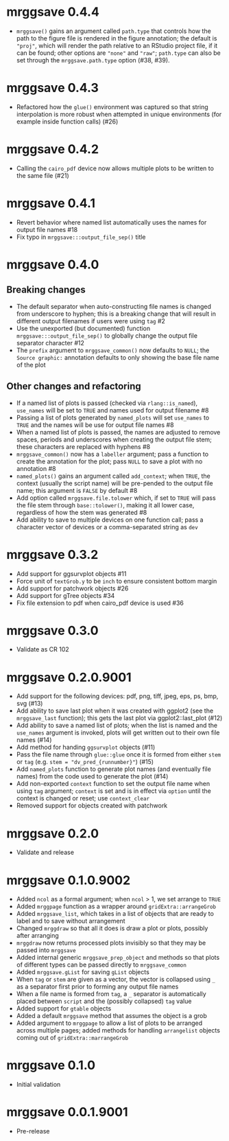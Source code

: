 # mrggsave 0.4.4

- `mrggsave()` gains an argument called `path.type` that controls how the 
  path to the figure file is rendered in the figure annotation; the default 
  is `"proj"`, which will render the path relative to an RStudio project 
  file, if it can be found; other options are `"none"` and `"raw"`; `path.type`
  can also be set through the `mrggsave.path.type` option (#38, #39).

# mrggsave 0.4.3

- Refactored how the `glue()` environment was captured so that string 
  interpolation is more robust when attempted in unique environments (for 
  example inside function calls) (#26)

# mrggsave 0.4.2

- Calling the `cairo_pdf` device now allows multiple plots to be written to the 
  same file (#21)

# mrggsave 0.4.1

- Revert behavior where named list automatically uses the names for output 
  file names #18
- Fix typo in `mrggsave:::output_file_sep()` title

# mrggsave 0.4.0 

## Breaking changes
- The default separator when auto-constructing file names is changed from 
  underscore to hyphen; this is a breaking change that will result in different
  output filenames if users were using `tag` #2
- Use the unexported (but documented) function `mrggsave:::output_file_sep()`
  to globally change the output file separator character #12
- The `prefix` argument to `mrggsave_common()` now defaults to `NULL`; the 
  `Source graphic:` annotation defaults to only showing the base file name 
  of the plot

## Other changes and refactoring

- If a named list of plots is passed (checked via `rlang::is_named`), `use_names` 
  will be set to `TRUE` and names used for output filename #8
- Passing a list of plots generated by `named_plots` will set `use_names` to 
  `TRUE` and the names will be use for output file names #8
- When a named list of plots is passed, the names are adjusted to remove
  spaces, periods and underscores when creating the output file stem; these
  characters are replaced with hyphens #8
- `mrggsave_common()` now has a `labeller` argument; pass a function to create
  the annotation for the plot; pass `NULL` to save a plot with no annotation #8
- `named_plots()` gains an argument called `add_context`; when `TRUE`, the 
  context (usually the script name) will be pre-pended to the output file name; 
  this argument is `FALSE` by default #8
- Add option called `mrggsave.file.tolower` which, if set to `TRUE` will pass
  the file stem through `base::tolower()`, making it all lower case, regardless
  of how the stem was generated #8
- Add ability to save to multiple devices on one function call; pass a character
  vector of devices or a comma-separated string as `dev`
  
# mrggsave 0.3.2
- Add support for ggsurvplot objects #11
- Force unit of `textGrob.y` to be `inch` to ensure consistent bottom margin
- Add support for patchwork objects #26
- Add support for gTree objects #34
- Fix file extension to pdf when cairo_pdf device is used #36

# mrggsave 0.3.0
- Validate as CR 102

# mrggsave 0.2.0.9001
- Add support for the following devices: pdf, png, tiff, jpeg, eps, ps, 
  bmp, svg (#13)
- Add ability to save last plot when it was created with ggplot2 (see the 
  `mrggsave_last` function); this gets the last plot via ggplot2::last_plot (#12)
- Add ability to save a named list of plots; when the list is named and 
  the `use_names` argument is invoked, plots will get written out to their
  own file names (#14)
- Add method for handing `ggsurvplot` objects (#11)
- Pass the file name through `glue::glue` once it is formed from either 
  `stem` or `tag` (e.g. `stem = "dv_pred_{runnumber}"`) (#15)
- Add `named_plots` function to generate plot names (and eventually file names)
  from the code used to generate the plot (#14)
- Add non-exported `context` function to set the output file name when 
  using `tag` argument; `context` is set and is in effect via `option` until
  the context is changed or reset; use `context_clear`
- Removed support for objects created with patchwork

# mrggsave 0.2.0
- Validate and release

# mrggsave 0.1.0.9002
- Added `ncol` as a formal argument; when `ncol` > 1, we set arrange to `TRUE`
- Added `mrggpage` function as a wrapper around `gridExtra::arrangeGrob`
- Added `mrggsave_list`, which takes in a list of objects that are ready 
to label and to save without arrangement
- Changed `mrggdraw` so that all it does is draw a plot or plots, 
possibly after arranging
- `mrggdraw` now returns processed plots invisibly so that they may 
be passed into `mrggsave`
- Added internal generic `mrggsave_prep_object` and methods so 
that plots of different types can be passed directly to `mrggsave_common`
- Added `mrggsave.gList` for saving `gList` objects
- When `tag` or `stem` are given as a vector, the vector is collapsed
using `_` as a separator first prior to forming any output file names
- When a file name is formed from `tag`, a `_` separator is automatically
placed between `script` and the (possibly collapsed) `tag` value
- Added support for `gtable` objects
- Added a default `mrggsave` method that assumes the object is a grob
- Added argument to `mrggpage` to allow a list of plots to be arranged
across multiple pages; added methods for handling `arrangelist` objects
coming out of `gridExtra::marrangeGrob`

# mrggsave 0.1.0
- Initial validation

# mrggsave 0.0.1.9001

- Pre-release
